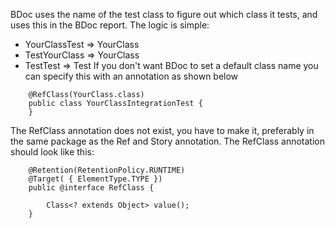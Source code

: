 BDoc uses the name of the test class to figure out which class it tests, and uses this in the BDoc report. The logic is simple:
  * YourClassTest => YourClass
  * TestYourClass => YourClass
  * TestTest => Test
If you don't want BDoc to set a default class name you can specify this with an annotation as shown below
```
	@RefClass(YourClass.class)
	public class YourClassIntegrationTest {
	}
```

The RefClass annotation does not exist, you have to make it, preferably in the same package as the Ref and Story annotation. The RefClass annotation should look like this:
```
	@Retention(RetentionPolicy.RUNTIME)
	@Target( { ElementType.TYPE })
	public @interface RefClass {

		Class<? extends Object> value();
	}
```